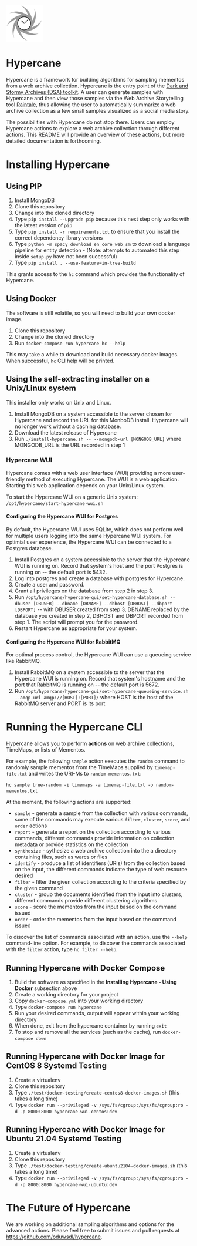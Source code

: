 <img src="images/hypercane-logo.png" width="100px">

# Hypercane

Hypercane is a framework for building algorithms for sampling mementos from a web archive collection. Hypercane is the entry point of the [Dark and Stormy Archives (DSA) toolkit](https://oduwsdl.github.io/dsa/). A user can generate samples with Hypercane and then view those samples via the Web Archive Storytelling tool [Raintale](https://oduwsdl.github.io/raintale/), thus allowing the user to automatically summarize a web archive collection as a few small samples visualized as a social media story.

The possibilities with Hypercane do not stop there. Users can employ Hypercane actions to explore a web archive collection through different actions. This README will provide an overview of these actions, but more detailed documentation is forthcoming.

# Installing Hypercane

## Using PIP

1. Install [MongoDB](https://www.mongodb.com/download-center/community)
2. Clone this repository
3. Change into the cloned directory
4. Type `pip install --upgrade pip` because this next step only works with the latest version of `pip`
5. Type `pip install -r requirements.txt` to ensure that you install the correct dependency library versions
6. Type `python -m spacy download en_core_web_sm` to download a language pipeline for entity detection - (Note: attempts to automated this step inside `setup.py` have not been successful)
7. Type `pip install . --use-feature=in-tree-build`

This grants access to the `hc` command which provides the functionality of Hypercane.

## Using Docker

The software is still volatile, so you will need to build your own docker image.

1. Clone this repository
2. Change into the cloned directory
3. Run `docker-compose run hypercane hc --help`

This may take a while to download and build necessary docker images. When successful, `hc` CLI help will be printed.

## Using the self-extracting installer on a Unix/Linux system

This installer only works on Unix and Linux.

1. Install MongoDB on a system accessible to the server chosen for Hypercane and record the URL for this MonboDB install. Hypercane will no longer work without a caching database.
2. Download the latest release of Hypercane
3. Run `./install-hypercane.sh -- --mongodb-url [MONGODB_URL]` where MONGODB_URL is the URL recorded in step 1

### Hypercane WUI

Hypercane comes with a web user interface (WUI) providing a more user-friendly method of executing Hypercane. The WUI is a web application. Starting this web application depends on your Unix/Linux system.

To start the Hypercane WUI on a generic Unix system:
`/opt/hypercane/start-hypercane-wui.sh`

#### Configuring the Hypercane WUI for Postgres

By default, the Hypercane WUI uses SQLite, which does not perform well for multiple users logging into the same Hypercane WUI system. For optimial user experience, the Hypercane WUI can be connected to a Postgres database.

1. Install Postgres on a system accessible to the server that the Hypercane WUI is running on. Record that system's host and the port Postgres is running on -- the default port is 5432.
2. Log into postgres and create a database with postgres for Hypercane.
3. Create a user and password.
4. Grant all privileges on the database from step 2 in step 3.
5. Run `/opt/hypercane/hypercane-gui/set-hypercane-database.sh --dbuser [DBUSER] --dbname [DBNAME] --dbhost [DBHOST] --dbport [DBPORT]` -- with DBUSER created from step 3, DBNAME replaced by the database you created in step 2, DBHOST and DBPORT recorded from step 1. The script will prompt you for the password.
6. Restart Hypercane as appropriate for your system.

#### Configuring the Hypercane WUI for RabbitMQ

For optimal process control, the Hypercane WUI can use a queueing service like RabbitMQ.

1. Install RabbitMQ on a system accessible to the server that the Hypercane WUI is running on. Record that system's hostname and the port that RabbitMQ is running on -- the default port is 5672.
2. Run `/opt/hypercane/hypercane-gui/set-hypercane-queueing-service.sh --amqp-url amqp://[HOST]:[PORT]/` where HOST is the host of the RabbitMQ server and PORT is its port

# Running the Hypercane CLI

Hypercane allows you to perform **actions** on web archive collections, TimeMaps, or lists of Mementos.

For example, the following `sample` action executes the `random` command to randomly sample mementos from the TimeMaps supplied by `timemap-file.txt` and writes the URI-Ms to `random-mementos.txt`:
```
hc sample true-random -i timemaps -a timemap-file.txt -o random-mementos.txt
```

At the moment, the following actions are supported:
* `sample` - generate a sample from the collection with various commands, some of the commands may execute various `filter`, `cluster`, `score`, and `order` actions
* `report` - generate a report on the collection according to various commands, different commands provide information on collection metadata or provide statistics on the collection
* `synthesize` - sythesize a web archive collection into the a directory containing files, such as warcs or files
* `identify` - produce a list of identifiers (URIs) from the collection based on the input, the different commands indicate the type of web resource desired
* `filter` - filter the given collection according to the criteria specified by the given command
* `cluster` - group the documents identified from the input into clusters, different commands provide different clustering algorithms
* `score` - score the mementos from the input based on the command issued
* `order` - order the mementos from the input based on the command issued

To discover the list of commands associated with an action, use the `--help` command-line option. For example, to discover the commands associated with the `filter` action, type `hc filter --help`.

## Running Hypercane with Docker Compose

1. Build the software as specified in the **Installing Hypercane - Using Docker** subsection above
2. Create a working directory for your project
3. Copy `docker-compose.yml` into your working directory
4. Type `docker-compose run hypercane`
5. Run your desired commands, output will appear within your working directory
6. When done, exit from the hypercane container by running `exit`
7. To stop and remove all the services (such as the cache), run `docker-compose down`

## Running Hypercane with Docker Image for CentOS 8 Systemd Testing

1. Create a virtualenv
2. Clone this repository
3. Type `./test/docker-testing/create-centos8-docker-images.sh` (this takes a long time)
4. Type `docker run --privileged -v /sys/fs/cgroup:/sys/fs/cgroup:ro -d -p 8000:8000 hypercane-wui-centos:dev`

## Running Hypercane with Docker Image for Ubuntu 21.04 Systemd Testing

1. Create a virtualenv
2. Clone this repository
3. Type `./test/docker-testing/create-ubuntu2104-docker-images.sh` (this takes a long time)
4. Type `docker run --privileged -v /sys/fs/cgroup:/sys/fs/cgroup:ro -d -p 8000:8000 hypercane-wui-ubuntu:dev`

# The Future of Hypercane

We are working on additional sampling algorithms and options for the advanced actions. Please feel free to submit issues and pull requests at https://github.com/oduwsdl/hypercane.
